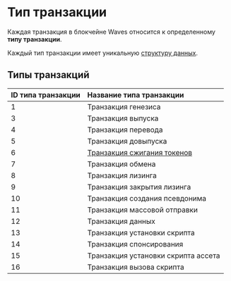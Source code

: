# Тип транзакции

Каждая транзакция в блокчейне Waves относится к определенному **типу транзакции**.

Каждый тип транзакции имеет уникальную [структуру данных](/blockchain/transaction-type-data-structure.md).

## Типы транзакций

| ID типа транзакции | Название типа транзакции |
| :--- | :--- |
| 1 | Транзакция генезиса |
| 3 | Транзакция выпуска |
| 4 | Транзакция перевода |
| 5 | Транзакция довыпуска |
| 6 | [Транзакция сжигания токенов](/blockchain/transaction-type/burn-transaction.md) |
| 7 | Транзакция обмена |
| 8 | Транзакция лизинга |
| 9 | Транзакция закрытия лизинга |
| 10 | Транзакция создания псевдонима |
| 11 | Транзакция массовой отправки |
| 12 | Транзакция данных |
| 13 | Транзакция установки скрипта |
| 14 | Транзакция спонсирования |
| 15 | Транзакция установки скрипта ассета |
| 16 | Транзакция вызова скрипта |